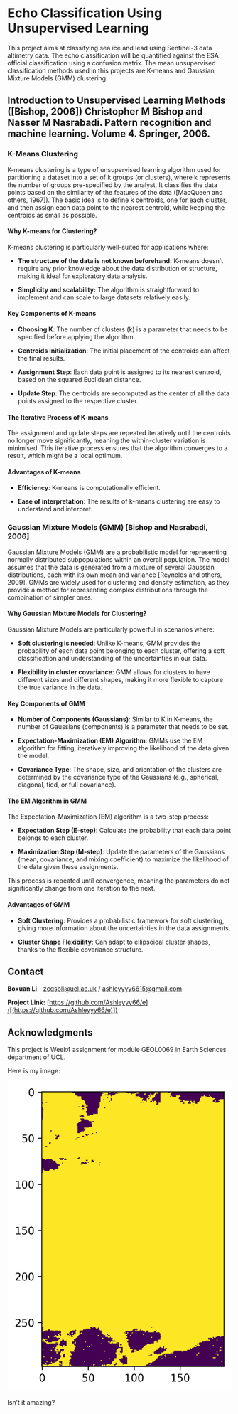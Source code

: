 # Echo Classification Using Unsupervised Learning
This project aims at classifying sea ice and lead using Sentinel-3 data altimetry data. The echo classification will be quantified against the ESA official classification using a confusion matrix. The mean unsupervised classification methods used in this projects are K-means and Gaussian Mixture Models (GMM) clustering.
## Introduction to Unsupervised Learning Methods ([Bishop, 2006]) Christopher M Bishop and Nasser M Nasrabadi. Pattern recognition and machine learning. Volume 4. Springer, 2006.

### K-Means Clustering
K-means clustering is a type of unsupervised learning algorithm used for partitioning a dataset into a set of k groups (or clusters), where k represents the number of groups pre-specified by the analyst. It classifies the data points based on the similarity of the features of the data ([MacQueen and others, 1967]). The basic idea is to define k centroids, one for each cluster, and then assign each data point to the nearest centroid, while keeping the centroids as small as possible.
#### Why K-means for Clustering?
K-means clustering is particularly well-suited for applications where:

- **The structure of the data is not known beforehand:** K-means doesn’t require any prior knowledge about the data distribution or structure, making it ideal for exploratory data analysis.

- **Simplicity and scalability:** The algorithm is straightforward to implement and can scale to large datasets relatively easily.

#### Key Components of K-means
- **Choosing K**: The number of clusters (k) is a parameter that needs to be specified before applying the algorithm.

- **Centroids Initialization**: The initial placement of the centroids can affect the final results.

- **Assignment Step**: Each data point is assigned to its nearest centroid, based on the squared Euclidean distance.

- **Update Step**: The centroids are recomputed as the center of all the data points assigned to the respective cluster.

#### The Iterative Process of K-means
The assignment and update steps are repeated iteratively until the centroids no longer move significantly, meaning the within-cluster variation is minimised. This iterative process ensures that the algorithm converges to a result, which might be a local optimum.

#### Advantages of K-means
- **Efficiency**: K-means is computationally efficient.

- **Ease of interpretation**: The results of k-means clustering are easy to understand and interpret.

### Gaussian Mixture Models (GMM) [Bishop and Nasrabadi, 2006]
Gaussian Mixture Models (GMM) are a probabilistic model for representing normally distributed subpopulations within an overall population. The model assumes that the data is generated from a mixture of several Gaussian distributions, each with its own mean and variance [Reynolds and others, 2009]. GMMs are widely used for clustering and density estimation, as they provide a method for representing complex distributions through the combination of simpler ones.

#### Why Gaussian Mixture Models for Clustering?
Gaussian Mixture Models are particularly powerful in scenarios where:

- **Soft clustering is needed**: Unlike K-means, GMM provides the probability of each data point belonging to each cluster, offering a soft classification and understanding of the uncertainties in our data.

- **Flexibility in cluster covariance**: GMM allows for clusters to have different sizes and different shapes, making it more flexible to capture the true variance in the data.

#### Key Components of GMM
- **Number of Components (Gaussians)**: Similar to K in K-means, the number of Gaussians (components) is a parameter that needs to be set.

- **Expectation-Maximization (EM) Algorithm**: GMMs use the EM algorithm for fitting, iteratively improving the likelihood of the data given the model.

- **Covariance Type**: The shape, size, and orientation of the clusters are determined by the covariance type of the Gaussians (e.g., spherical, diagonal, tied, or full covariance).

#### The EM Algorithm in GMM
The Expectation-Maximization (EM) algorithm is a two-step process:

- **Expectation Step (E-step)**: Calculate the probability that each data point belongs to each cluster.

- **Maximization Step (M-step)**: Update the parameters of the Gaussians (mean, covariance, and mixing coefficient) to maximize the likelihood of the data given these assignments.

This process is repeated until convergence, meaning the parameters do not significantly change from one iteration to the next.

#### Advantages of GMM
- **Soft Clustering**: Provides a probabilistic framework for soft clustering, giving more information about the uncertainties in the data assignments.

- **Cluster Shape Flexibility**: Can adapt to ellipsoidal cluster shapes, thanks to the flexible covariance structure.










## Contact

**Boxuan Li** - [zcqsbli@ucl.ac.uk](mailto:zcfbabi@ucl.ac.uk) / [ashleyyyy6615@gmail.com](mailto:ashleyyyy6615@gmail.com)

**Project Link:** [https://github.com/Ashleyyy66/e]([(https://github.com/Ashleyyy66/e)])


## Acknowledgments
This project is Week4 assignment for module GEOL0069 in Earth Sciences department of UCL.

Here is my image:





![hi](RF_image2_sample3_22075867.png)

Isn’t it amazing?
